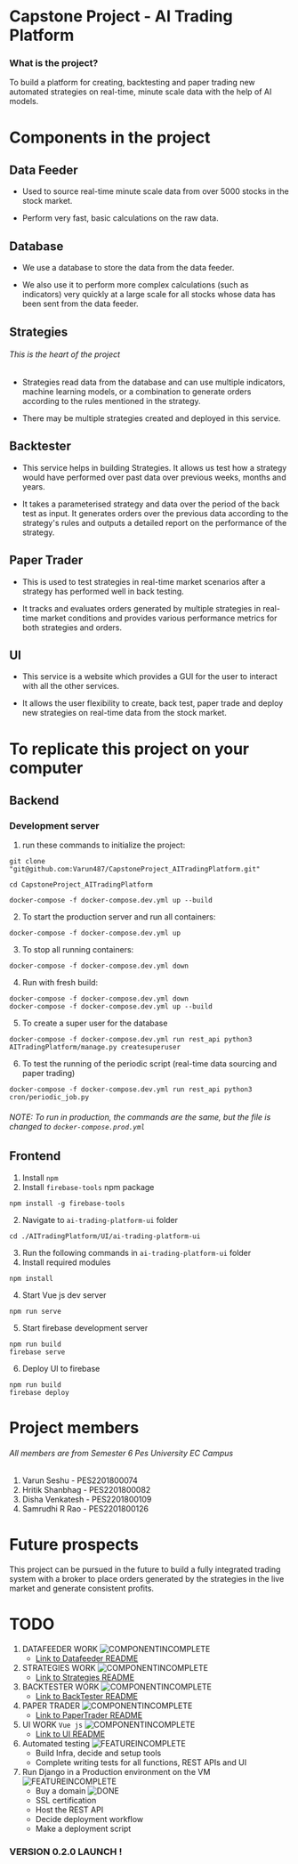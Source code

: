 # Capstone Project - AI Trading Platform

### What is the project?

To build a platform for creating, backtesting and paper trading new automated strategies on real-time, minute scale data with the help of AI models.

# Components in the project

## Data Feeder

- Used to source real-time minute scale data from over 5000 stocks in the stock market.

- Perform very fast, basic calculations on the raw data.

## Database

- We use a database to store the data from the data feeder.

- We also use it to perform more complex calculations (such as indicators) very quickly at a large scale for all stocks whose data has been sent from the data feeder.

## Strategies

###### This is the heart of the project

- Strategies read data from the database and can use multiple indicators, machine learning models, or a combination to generate orders according to the rules mentioned in the strategy.

- There may be multiple strategies created and deployed in this service.

## Backtester

- This service helps in building Strategies. It allows us test how a strategy would have performed over past data over previous weeks, months and years.

- It takes a parameterised strategy and data over the period of the back test as input. It generates orders over the previous data according to the strategy's rules and outputs a detailed report on the performance of the strategy.

## Paper Trader

- This is used to test strategies in real-time market scenarios after a strategy has performed well in back testing.

- It tracks and evaluates orders generated by multiple strategies in real-time market conditions and provides various performance metrics for both strategies and orders.

## UI

- This service is a website which provides a GUI for the user to interact with all the other services.

- It allows the user flexibility to create, back test, paper trade and deploy new strategies on real-time data from the stock market.

# To replicate this project on your computer

## Backend

### Development server

1. run these commands to initialize the project:

```
git clone "git@github.com:Varun487/CapstoneProject_AITradingPlatform.git"

cd CapstoneProject_AITradingPlatform

docker-compose -f docker-compose.dev.yml up --build
```

2. To start the production server and run all containers:

```
docker-compose -f docker-compose.dev.yml up
```

3. To stop all running containers:

```
docker-compose -f docker-compose.dev.yml down
```

4. Run with fresh build:

```
docker-compose -f docker-compose.dev.yml down
docker-compose -f docker-compose.dev.yml up --build
```

5. To create a super user for the database

```
docker-compose -f docker-compose.dev.yml run rest_api python3 AITradingPlatform/manage.py createsuperuser
```

6. To test the running of the periodic script (real-time data sourcing and paper trading)

```
docker-compose -f docker-compose.dev.yml run rest_api python3 cron/periodic_job.py
```

###### NOTE: To run in production, the commands are the same, but the file is changed to `docker-compose.prod.yml`

## Frontend

1. Install `npm`
2. Install `firebase-tools` npm package

```
npm install -g firebase-tools
```

2. Navigate to `ai-trading-platform-ui` folder

```
cd ./AITradingPlatform/UI/ai-trading-platform-ui
```

3. Run the following commands in `ai-trading-platform-ui` folder
4. Install required modules

```
npm install
```

4. Start Vue js dev server

```
npm run serve
```

5. Start firebase development server

```
npm run build
firebase serve
```

6. Deploy UI to firebase

```
npm run build
firebase deploy
```

# Project members

###### All members are from Semester 6 Pes University EC Campus

1. Varun Seshu - PES2201800074
2. Hritik Shanbhag - PES2201800082
3. Disha Venkatesh - PES2201800109
4. Samrudhi R Rao - PES2201800126

# Future prospects

This project can be pursued in the future to build a fully integrated trading system with a broker to place orders generated by the strategies in the live market and generate consistent profits.

# TODO

1. DATAFEEDER WORK ![COMPONENTINCOMPLETE]
   - [Link to Datafeeder README](https://github.com/Varun487/CapstoneProject_AITradingPlatform/tree/main/AITradingPlatform/DataFeeder)
2. STRATEGIES WORK ![COMPONENTINCOMPLETE]
   - [Link to Strategies README](https://github.com/Varun487/CapstoneProject_AITradingPlatform/tree/main/AITradingPlatform/Strategies)
3. BACKTESTER WORK ![COMPONENTINCOMPLETE]
   - [Link to BackTester README](https://github.com/Varun487/CapstoneProject_AITradingPlatform/tree/main/AITradingPlatform/BackTester)
4. PAPER TRADER ![COMPONENTINCOMPLETE]
   - [Link to PaperTrader README](https://github.com/Varun487/CapstoneProject_AITradingPlatform/tree/main/AITradingPlatform/PaperTrader)
5. UI WORK `Vue js` ![COMPONENTINCOMPLETE]
   - [Link to UI README](https://github.com/Varun487/CapstoneProject_AITradingPlatform/tree/main/AITradingPlatform/UI)
6. Automated testing ![FEATUREINCOMPLETE]
   - Build Infra, decide and setup tools
   - Complete writing tests for all functions, REST APIs and UI
7. Run Django in a Production environment on the VM ![FEATUREINCOMPLETE]
   - Buy a domain ![DONE]
   - SSL certification
   - Host the REST API
   - Decide deployment workflow
   - Make a deployment script

### VERSION 0.2.0 LAUNCH !

[done]: https://img.shields.io/badge/DONE-brightgreen
[incomplete]: https://img.shields.io/badge/INCOMPLETE-red
[varunincomplete]: https://img.shields.io/badge/VARUN-INCOMPLETE-red
[varuncomplete]: https://img.shields.io/badge/VARUN-COMPLETE-brightgreen
[dishaincomplete]: https://img.shields.io/badge/DISHA-INCOMPLETE-red
[dishacomplete]: https://img.shields.io/badge/DISHA-COMPLETE-brightgreen
[samrudhiincomplete]: https://img.shields.io/badge/SAMRUDHI-INCOMPLETE-red
[samrudhicomplete]: https://img.shields.io/badge/SAMRUDHI-COMPLETE-brightgreen
[hritikincomplete]: https://img.shields.io/badge/HRITIK-INCOMPLETE-red
[hritikcomplete]: https://img.shields.io/badge/HRITIK-COMPLETE-brightgreen
[bug]: https://img.shields.io/badge/BUG-red
[bugfixed]: https://img.shields.io/badge/BUG-FIXED-brightgreen
[featureincomplete]: https://img.shields.io/badge/FEATURE-INCOMPLETE-red
[featurecomplete]: https://img.shields.io/badge/FEATURE-COMPLETE-brightgreen
[componentincomplete]: https://img.shields.io/badge/COMPONENT-INCOMPLETE-red
[componentcomplete]: https://img.shields.io/badge/COMPONENT-COMPLETE-brightgreen
[meetingincomplete]: https://img.shields.io/badge/MEETING-INCOMPLETE-red
[docincomplete]: https://img.shields.io/badge/DOC-INCOMPLETE-red
[doccomplete]: https://img.shields.io/badge/DOC-COMPLETE-brightgreen
